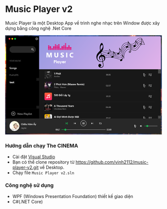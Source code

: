 # Music Player v2

Music Player là một Desktop App về trình nghe nhạc trên Window được xây dựng bằng công nghệ .Net Core

![Music Player](https://github.com/vinh2112/music-player-v2/blob/main/Music%20Player%20v2/assets/main.png)

### Hướng dẫn chạy The CINEMA

- Cài đặt [Visual Studio](https://visualstudio.microsoft.com/downloads/)
- Bạn có thể clone repository từ https://github.com/vinh2112/music-player-v2.git về Desktop.
- Chạy file `Music Player v2.sln`

### Công nghệ sử dụng

- WPF (Windows Presentation Foundation) thiết kế giao diện
- C#(.NET Core)
